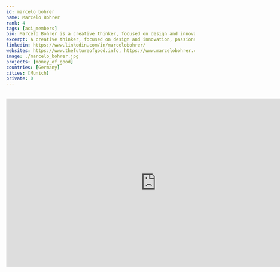 ```yaml
---
id: marcelo_bohrer
name: Marcelo Bohrer
rank: 4
tags: [aci_members]
bio: Marcelo Bohrer is a creative thinker, focused on design and innovation, passionate about bringing transformative ideas to life, and use them to make the world a better place. With extensive experience in using design thinking to develop solutions to complex scenarios, he created several enterprises with a wide impact such as the Nadism Club and the CyberorganicStuff. Marcelo also has a long track of spiritual investigation, especially about Buddhism.
excerpt: A creative thinker, focused on design and innovation, passionate about bringing transformative ideas to life.
linkedin: https://www.linkedin.com/in/marcelobohrer/
websites: https://www.thefutureofgood.info, https://www.marcelobohrer.com.br
image: ./marcelo_bohrer.jpg
projects: [money_of_good]
countries: [Germany]
cities: [Munich]
private: 0
---
```


<BR>

<iframe src="https://player.vimeo.com/video/424095605" width="800" height="450" frameborder="0" allow="autoplay; fullscreen" allowfullscreen></iframe>

<BR>
